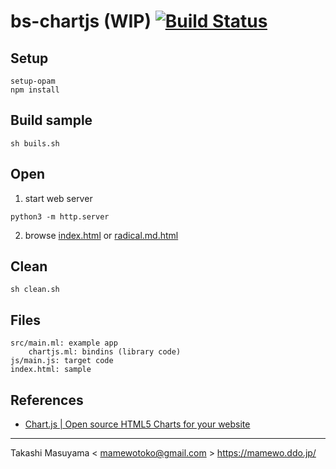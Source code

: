 bs-chartjs (WIP) [![Build Status](https://travis-ci.com/mamewotoko/bs-chart.svg?branch=master)](https://travis-ci.com/mamewotoko/bs-chart)
==================

Setup
------

```
setup-opam
npm install
```

Build sample
--------------

```
sh buils.sh
```

Open
-----

1. start web server

```
python3 -m http.server
```

2. browse [index.html](http://localhost:8000/) or [radical.md.html](http://localhost:8000/radical.md.html)

Clean
-----

```
sh clean.sh
```

Files
-------

```
src/main.ml: example app
    chartjs.ml: bindins (library code)
js/main.js: target code
index.html: sample
```


References
----------

* [Chart.js | Open source HTML5 Charts for your website](https://www.chartjs.org/)

----
Takashi Masuyama < mamewotoko@gmail.com >
https://mamewo.ddo.jp/

